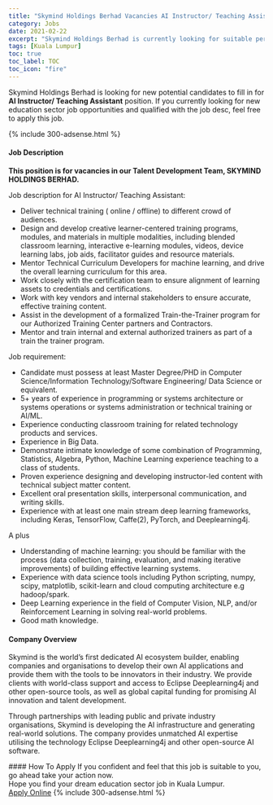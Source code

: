 ```yaml
---
title: "Skymind Holdings Berhad Vacancies AI Instructor/ Teaching Assistant" 
category: Jobs 
date: 2021-02-22 
excerpt: "Skymind Holdings Berhad is currently looking for suitable person to fill in the AI Instructor/ Teaching Assistant which positioned at Kuala Lumpur" 
tags: [Kuala Lumpur] 
toc: true 
toc_label: TOC 
toc_icon: "fire" 
--- 
```


<p>Skymind Holdings Berhad is looking for new potential candidates to fill in for <b>AI Instructor/ Teaching Assistant</b> position. If you currently looking for new education sector job opportunities and qualified with the job desc, feel free to apply this job.
</p>{% include 300-adsense.html %} 
 <div><div><h4>Job Description</h4></div><div><div><span><div><p><strong>This position is for vacancies in our Talent Development Team, SKYMIND HOLDINGS BERHAD.</strong></p><p>Job description for AI Instructor/ Teaching Assistant:&#160;</p><ul><li>Deliver technical training ( online / offline) to different crowd of audiences.&#160;</li><li>Design and develop creative learner-centered training programs, modules, and materials in multiple modalities, including blended classroom learning, interactive e-learning modules, videos, device learning labs, job aids, facilitator guides and resource materials.&#160;</li><li>Mentor Technical Curriculum Developers for machine learning, and drive the overall learning curriculum for this area.&#160;</li><li>Work closely with the certification team to ensure alignment of learning assets to credentials and certifications.&#160;</li><li>Work with key vendors and internal stakeholders to ensure accurate, effective training content.&#160;</li><li>Assist in the development of a formalized Train-the-Trainer program for our Authorized Training Center partners and Contractors.&#160;</li><li>Mentor and train internal and external authorized trainers as part of a train the trainer program.&#160;</li></ul><p>Job requirement:</p><ul><li>Candidate must possess at least Master Degree/PHD in Computer Science/Information Technology/Software Engineering/ Data Science or equivalent.&#160;</li><li>5+ years of experience in programming or systems architecture or systems operations or systems administration or technical training or AI/ML.</li><li>Experience conducting classroom training for related technology products and services.&#160;</li><li>Experience in Big Data.&#160;</li><li>Demonstrate intimate knowledge of some combination of Programming, Statistics, Algebra, Python, Machine&#160;Learning experience teaching to a class of students.</li><li>Proven experience designing and developing instructor-led content with technical subject matter content.</li><li>Excellent oral presentation skills, interpersonal communication, and writing skills.</li><li>Experience with at least one main stream deep learning frameworks, including Keras, TensorFlow, Caffe(2), PyTorch, and Deeplearning4j.</li></ul><p>A plus<strong>&#160;</strong></p><ul><li>Understanding of machine learning: you should be familiar with the process (data collection, training, evaluation, and making iterative improvements) of building effective learning systems.&#160;</li><li>Experience with data science tools including Python scripting, numpy, scipy, matplotlib, scikit-learn and cloud computing architecture e.g hadoop/spark.&#160;</li><li>Deep Learning experience in the field of Computer Vision, NLP, and/or Reinforcement Learning in solving real-world problems.</li><li>Good math knowledge.</li></ul></div></span></div></div></div> 
<div><div><h4>Company Overview</h4></div><div><div><span><div><p>Skymind is the world&#8217;s first dedicated AI ecosystem builder, enabling companies and organisations to develop their own AI applications and provide them with the tools to be innovators in their industry. We provide clients with world-class support and access to Eclipse Deeplearning4j and other open-source tools, as well as global capital funding for promising AI innovation and talent development.</p><p>Through partnerships with leading public and private industry organisations, Skymind is developing the AI infrastructure and generating real-world solutions. The company provides unmatched AI expertise utilising the technology Eclipse Deeplearning4j and other open-source AI software.</p></div></span></div></div></div> 
#### How To Apply 
If you confident and feel that this job is suitable to you, go ahead take your action now. <br/> 
Hope you find your dream education sector job in Kuala Lumpur. <br/> 
<a href="https://www.jobstreet.com.my/en/job/ai-instructor-teaching-assistant-4487581?jobId=jobstreet-my-job-4487581" class="btn btn--info" target="_blank" rel="nofollow noopenner">Apply Online</a> 
{% include 300-adsense.html %} 